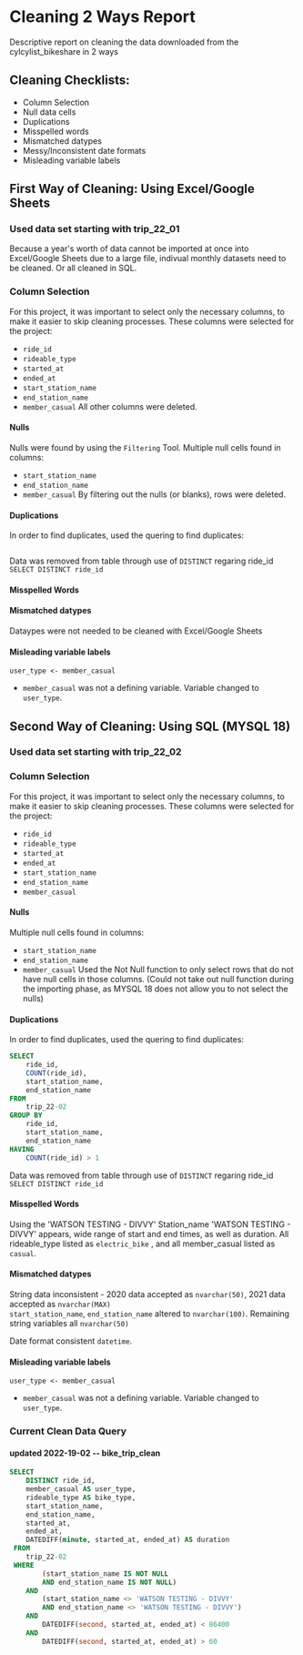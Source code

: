 # Cleaning 2 Ways Report
Descriptive report on cleaning the data downloaded from the cylcylist_bikeshare in 2 ways
  
## Cleaning Checklists:
* Column Selection
* Null data cells
* Duplications
* Misspelled words
* Mismatched datypes
* Messy/Inconsistent date formats
* Misleading variable labels

## First Way of Cleaning: Using Excel/Google Sheets
### Used data set starting with trip_22_01
Because a year's worth of data cannot be imported at once into Excel/Google Sheets due to a large file, indivual monthly datasets need to be cleaned. Or all cleaned in SQL.

### Column Selection
For this project, it was important to select only the necessary columns, to make it easier to skip cleaning processes. These columns were selected for the project:
  * `ride_id`
  * `rideable_type`
  * `started_at`
  * `ended_at`
  * `start_station_name`
  * `end_station_name`
  * `member_casual`
All other columns were deleted.

#### Nulls
Nulls were found by using the `Filtering` Tool. Multiple null cells found in columns:
  * `start_station_name`
  * `end_station_name`
  * `member_casual`
By filtering out the nulls (or blanks), rows were deleted.

#### Duplications
In order to find duplicates, used the quering to find duplicates:
```Excel/Google Sheets

```
Data was removed from table through use of `DISTINCT` regaring ride_id  
`SELECT DISTINCT ride_id`  
 
#### Misspelled Words

  
#### Mismatched datypes
Dataypes were not needed to be cleaned with Excel/Google Sheets

#### Misleading variable labels
`user_type <- member_casual`  
* `member_casual` was not a defining variable. Variable changed to `user_type`.


## Second Way of Cleaning: Using SQL (MYSQL 18)
### Used data set starting with trip_22_02

### Column Selection
For this project, it was important to select only the necessary columns, to make it easier to skip cleaning processes. These columns were selected for the project:
  * `ride_id`
  * `rideable_type`
  * `started_at`
  * `ended_at`
  * `start_station_name`
  * `end_station_name`
  * `member_casual`

#### Nulls
Multiple null cells found in columns:
  * `start_station_name`
  * `end_station_name`
  * `member_casual`
Used the Not Null function to only select rows that do not have null cells in those columns.
(Could not take out null function during the importing phase, as MYSQL 18 does not allow you to not select the nulls)

#### Duplications
In order to find duplicates, used the quering to find duplicates:
```SQL
SELECT 
	ride_id, 
	COUNT(ride_id), 
	start_station_name, 
	end_station_name
FROM 
	trip_22-02
GROUP BY 
	ride_id, 
	start_station_name, 
	end_station_name
HAVING 
	COUNT(ride_id) > 1
```
Data was removed from table through use of `DISTINCT` regaring ride_id  
`SELECT DISTINCT ride_id`  
 
#### Misspelled Words

Using the 'WATSON TESTING - DIVVY'
Station_name 'WATSON TESTING - DIVVY' appears, wide range of start and end times, as well as duration. All rideable_type listed as `electric_bike` , and all member_casual listed as `casual`. 
  
#### Mismatched datypes
String data inconsistent - 2020 data accepted as `nvarchar(50)`, 2021 data accepted as `nvarchar(MAX)`  
`start_station_name`, `end_station_name` altered to `nvarchar(100)`. Remaining string variables all `nvarchar(50)`
 
Date format consistent `datetime`.

#### Misleading variable labels
`user_type <- member_casual`  
* `member_casual` was not a defining variable. Variable changed to `user_type`.  
  
### Current Clean Data Query
#### updated 2022-19-02 -- bike_trip_clean
  
```SQL
SELECT
	DISTINCT ride_id,
	member_casual AS user_type,
	rideable_type AS bike_type,
	start_station_name,
	end_station_name,
	started_at,
	ended_at,
	DATEDIFF(minute, started_at, ended_at) AS duration
 FROM
	trip_22-02
 WHERE
		(start_station_name IS NOT NULL 
		AND end_station_name IS NOT NULL)
	AND
		(start_station_name <> 'WATSON TESTING - DIVVY'
		AND end_station_name <> 'WATSON TESTING - DIVVY')
	AND
		DATEDIFF(second, started_at, ended_at) < 86400
	AND 
		DATEDIFF(second, started_at, ended_at) > 60
    
